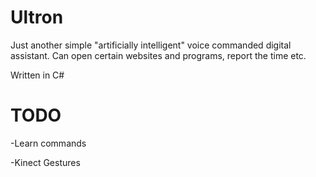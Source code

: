 # Ultron
Just another simple "artificially intelligent" voice commanded digital assistant. Can open certain websites and programs, report the time etc.

Written in C#

# TODO
-Learn commands

-Kinect Gestures
